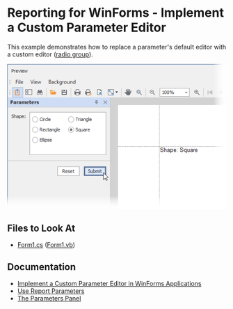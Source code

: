 # Reporting for WinForms - Implement a Custom Parameter Editor

This example demonstrates how to replace a parameter's default editor with a custom editor ([radio group](https://docs.devexpress.com/WindowsForms/DevExpress.XtraEditors.RadioGroup)).

![Custom parameter editor](Images/custom-parameter-editor-example.png)

<!-- default file list -->

## Files to Look At

- [Form1.cs](./CS/XtraReport1.cs#L11) ([Form1.vb](./VB/XtraReport1.vb#L13))

<!-- default file list end -->

## Documentation

- [Implement a Custom Parameter Editor in WinForms Applications](https://docs.devexpress.com/XtraReports/5110)
- [Use Report Parameters](https://docs.devexpress.com/XtraReports/4812)
- [The Parameters Panel](https://docs.devexpress.com/XtraReports/402960)




